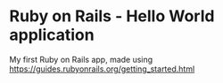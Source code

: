 # Ruby on Rails - Hello World application

My first Ruby on Rails app, made using https://guides.rubyonrails.org/getting_started.html
